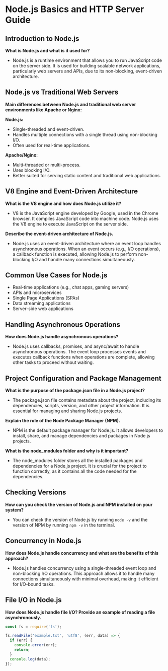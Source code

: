 # Node.js Basics and HTTP Server Guide

## Introduction to Node.js

**What is Node.js and what is it used for?**
- Node.js is a runtime environment that allows you to run JavaScript code on the server side. It is used for building scalable network applications, particularly web servers and APIs, due to its non-blocking, event-driven architecture.

## Node.js vs Traditional Web Servers

**Main differences between Node.js and traditional web server environments like Apache or Nginx:**

**Node.js:**
- Single-threaded and event-driven.
- Handles multiple connections with a single thread using non-blocking I/O.
- Often used for real-time applications.

**Apache/Nginx:**
- Multi-threaded or multi-process.
- Uses blocking I/O.
- Better suited for serving static content and traditional web applications.

## V8 Engine and Event-Driven Architecture

**What is the V8 engine and how does Node.js utilize it?**
- V8 is the JavaScript engine developed by Google, used in the Chrome browser. It compiles JavaScript code into machine code. Node.js uses the V8 engine to execute JavaScript on the server side.

**Describe the event-driven architecture of Node.js.**
- Node.js uses an event-driven architecture where an event loop handles asynchronous operations. When an event occurs (e.g., I/O operations), a callback function is executed, allowing Node.js to perform non-blocking I/O and handle many connections simultaneously.

## Common Use Cases for Node.js

- Real-time applications (e.g., chat apps, gaming servers)
- APIs and microservices
- Single Page Applications (SPAs)
- Data streaming applications
- Server-side web applications

## Handling Asynchronous Operations

**How does Node.js handle asynchronous operations?**
- Node.js uses callbacks, promises, and async/await to handle asynchronous operations. The event loop processes events and executes callback functions when operations are complete, allowing other tasks to proceed without waiting.

## Project Configuration and Package Management

**What is the purpose of the package.json file in a Node.js project?**
- The package.json file contains metadata about the project, including its dependencies, scripts, version, and other project information. It is essential for managing and sharing Node.js projects.

**Explain the role of the Node Package Manager (NPM).**
- NPM is the default package manager for Node.js. It allows developers to install, share, and manage dependencies and packages in Node.js projects.

**What is the node_modules folder and why is it important?**
- The node_modules folder stores all the installed packages and dependencies for a Node.js project. It is crucial for the project to function correctly, as it contains all the code needed for the dependencies.

## Checking Versions

**How can you check the version of Node.js and NPM installed on your system?**
- You can check the version of Node.js by running `node -v` and the version of NPM by running `npm -v` in the terminal.

## Concurrency in Node.js

**How does Node.js handle concurrency and what are the benefits of this approach?**
- Node.js handles concurrency using a single-threaded event loop and non-blocking I/O operations. This approach allows it to handle many connections simultaneously with minimal overhead, making it efficient for I/O-bound tasks.

## File I/O in Node.js

**How does Node.js handle file I/O? Provide an example of reading a file asynchronously.**

```javascript
const fs = require('fs');

fs.readFile('example.txt', 'utf8', (err, data) => {
  if (err) {
    console.error(err);
    return;
  }
  console.log(data);
});

